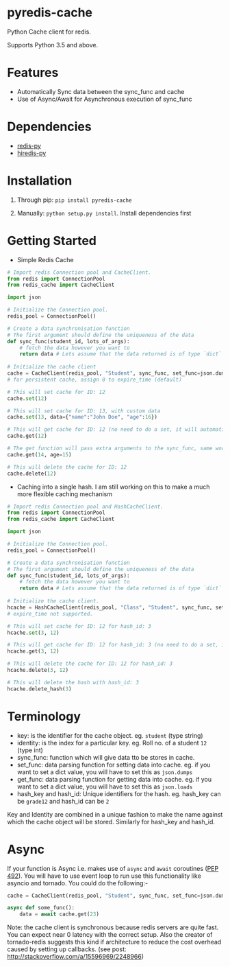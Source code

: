 # pyredis-cache
Python Cache client for redis.

Supports Python 3.5 and above.

# Features

- Automatically Sync data between the sync_func and cache
- Use of Async/Await for Asynchronous execution of sync_func


# Dependencies

- [redis-py](https://github.com/andymccurdy/redis-py)
- [hiredis-py](https://github.com/redis/hiredis-py)

# Installation

1.  Through pip: `pip install pyredis-cache`

2.  Manually: `python setup.py install`. Install dependencies first

# Getting Started

- Simple Redis Cache

```py
# Import redis Connection pool and CacheClient.
from redis import ConnectionPool
from redis_cache import CacheClient

import json

# Initialize the Connection pool.
redis_pool = ConnectionPool()

# Create a data synchronisation function
# The first argument should define the uniqueness of the data
def sync_func(student_id, lots_of_args):
    # fetch the data however you want to
    return data # Lets assume that the data returned is of type `dict` 
 
# Initialize the cache client
cache = CacheClient(redis_pool, "Student", sync_func, set_func=json.dumps, get_func=json.loads, expire_time=10)
# for persistent cache, assign 0 to expire_time (default)

# This will set cache for ID: 12
cache.set(12)

# This will set cache for ID: 13, with custom data
cache.set(13, data={"name":"John Doe", "age":16})

# This will get cache for ID: 12 (no need to do a set, it will automatically set the data)
cache.get(12)

# The get function will pass extra arguments to the sync_func, same works with set.
cache.get(14, age=15)

# This will delete the cache for ID: 12
cache.delete(12)
```

- Caching into a single hash. I am still working on this to make a much more flexible caching mechanism

```py
# Import redis Connection pool and HashCacheClient.
from redis import ConnectionPool
from redis_cache import CacheClient

import json

# Initialize the Connection pool.
redis_pool = ConnectionPool()

# Create a data synchronisation function
# The first argument should define the uniqueness of the data
def sync_func(student_id, lots_of_args):
    # fetch the data however you want to
    return data # Lets assume that the data returned is of type `dict` 
 
# Initialize the cache client.
hcache = HashCacheClient(redis_pool, "Class", "Student", sync_func, set_func=dumps, get_func=loads)
# expire_time not supported.

# This will set cache for ID: 12 for hash_id: 3
hcache.set(3, 12)

# This will get cache for ID: 12 for hash_id: 3 (no need to do a set, it will automatically set the data)
hcache.get(3, 12)

# This will delete the cache for ID: 12 for hash_id: 3
hcache.delete(3, 12)

# This will delete the hash with hash_id: 3
hcache.delete_hash(3)
```

# Terminology

- key: is the identifier for the cache object. eg. `student` (type string)
- identity: is the index for a particular key. eg. Roll no. of a student `12` (type int)
- sync_func: function which will give data tto be stores in cache.
- set_func: data parsing function for setting data into cache. 
eg. if you want to set a dict value, you will have to set this as `json.dumps`
- get_func: data parsing function for getting data into cache. 
eg. if you want to set a dict value, you will have to set this as `json.loads`
- hash_key and hash_id: Unique identifiers for the hash.
eg. hash_key can be `grade12` and hash_id can be `2`

Key and Identity are combined in a unique fashion to make the name against which the cache object will be stored.
Similarly for hash_key and hash_id.

# Async

If your function is Async i.e. makes use of `async` and `await` coroutines ([PEP 492](https://www.python.org/dev/peps/pep-0492/)).
You will have to use event loop to run use this functionality like asyncio and tornado.
You could do the following:-

```py
cache = CacheClient(redis_pool, "Student", sync_func, set_func=json.dumps, get_func=json.loads, expire_time=10, asynchronous=True)

async def some_func():
    data = await cache.get(23)
```

Note: the cache client is synchronous because redis servers are quite fast. You can expect near 0 latency with the correct setup.
Also the creator of tornado-redis suggests this kind if architecture to reduce the cost overhead caused by setting up callbacks.
(see post: http://stackoverflow.com/a/15596969/2248966)
